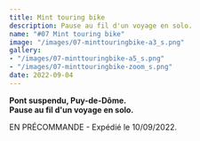 ```yaml
---
title: Mint touring bike
description: Pause au fil d'un voyage en solo.
name: "#07 Mint touring bike"
image: "/images/07-minttouringbike-a3_s.png"
gallery:
- "/images/07-minttouringbike-a5_s.png"
- "/images/07-minttouringbike-zoom_s.png"
date: 2022-09-04
---
```

**Pont suspendu, Puy-de-Dôme.**  
**Pause au fil d'un voyage en solo.**

EN PRÉCOMMANDE - Expédié le 10/09/2022.
